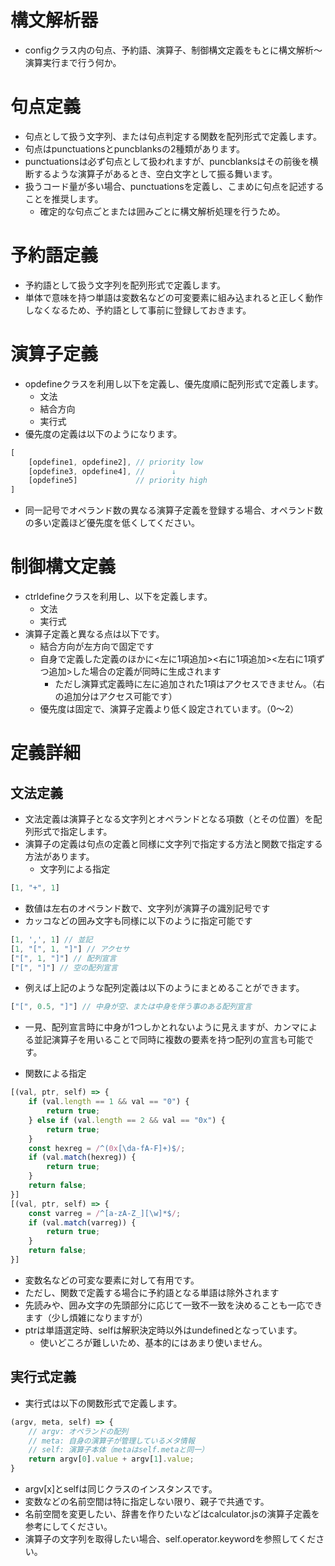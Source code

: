 # 構文解析器
* configクラス内の句点、予約語、演算子、制御構文定義をもとに構文解析～演算実行まで行う何か。

# 句点定義
* 句点として扱う文字列、または句点判定する関数を配列形式で定義します。
* 句点はpunctuationsとpuncblanksの2種類があります。
* punctuationsは必ず句点として扱われますが、puncblanksはその前後を横断するような演算子があるとき、空白文字として振る舞います。
* 扱うコード量が多い場合、punctuationsを定義し、こまめに句点を記述することを推奨します。
  * 確定的な句点ごとまたは囲みごとに構文解析処理を行うため。

# 予約語定義
* 予約語として扱う文字列を配列形式で定義します。
* 単体で意味を持つ単語は変数名などの可変要素に組み込まれると正しく動作しなくなるため、予約語として事前に登録しておきます。

# 演算子定義
* opdefineクラスを利用し以下を定義し、優先度順に配列形式で定義します。
  + 文法
  + 結合方向
  + 実行式
* 優先度の定義は以下のようになります。
```javascript
[
    [opdefine1, opdefine2], // priority low
    [opdefine3, opdefine4], //      ↓
    [opdefine5]             // priority high
]
```
* 同一記号でオペランド数の異なる演算子定義を登録する場合、オペランド数の多い定義ほど優先度を低くしてください。

# 制御構文定義
* ctrldefineクラスを利用し、以下を定義します。
  + 文法
  + 実行式
* 演算子定義と異なる点は以下です。
  + 結合方向が左方向で固定です
  + 自身で定義した定義のほかに<左に1項追加><右に1項追加><左右に1項ずつ追加>した場合の定義が同時に生成されます
    * ただし演算式定義時に左に追加された1項はアクセスできません。（右の追加分はアクセス可能です）
  + 優先度は固定で、演算子定義より低く設定されています。（0～2）

# 定義詳細
## 文法定義
* 文法定義は演算子となる文字列とオペランドとなる項数（とその位置）を配列形式で指定します。
* 演算子の定義は句点の定義と同様に文字列で指定する方法と関数で指定する方法があります。
  + 文字列による指定
```javascript
[1, "+", 1]
```
* 数値は左右のオペランド数で、文字列が演算子の識別記号です
* カッコなどの囲み文字も同様に以下のように指定可能です
```javascript
[1, ',', 1] // 並記
[1, "[", 1, "]"] // アクセサ
["[", 1, "]"] // 配列宣言
["[", "]"] // 空の配列宣言
```
* 例えば上記のような配列定義は以下のようにまとめることができます。
```javascript
["[", 0.5, "]"] // 中身が空、または中身を伴う事のある配列宣言
```
* 一見、配列宣言時に中身が1つしかとれないように見えますが、カンマによる並記演算子を用いることで同時に複数の要素を持つ配列の宣言も可能です。
+ 関数による指定
```javascript
[(val, ptr, self) => {
    if (val.length == 1 && val == "0") {
        return true;
    } else if (val.length == 2 && val == "0x") {
        return true;
    }
    const hexreg = /^(0x[\da-fA-F]+)$/;
    if (val.match(hexreg)) {
        return true;
    }
    return false;
}]
[(val, ptr, self) => {
    const varreg = /^[a-zA-Z_][\w]*$/;
    if (val.match(varreg)) {
        return true;
    }
    return false;
}]
```
* 変数名などの可変な要素に対して有用です。
* ただし、関数で定義する場合に予約語となる単語は除外されます
* 先読みや、囲み文字の先頭部分に応じて一致不一致を決めることも一応できます（少し煩雑になりますが）
* ptrは単語選定時、selfは解釈決定時以外はundefinedとなっています。
  * 使いどころが難しいため、基本的にはあまり使いません。

## 実行式定義
* 実行式は以下の関数形式で定義します。
```javascript
(argv, meta, self) => {
    // argv: オペランドの配列
    // meta: 自身の演算子が管理しているメタ情報
    // self: 演算子本体（metaはself.metaと同一）
    return argv[0].value + argv[1].value;
}
```
* argv[x]とselfは同じクラスのインスタンスです。
* 変数などの名前空間は特に指定しない限り、親子で共通です。
* 名前空間を変更したい、辞書を作りたいなどはcalculator.jsの演算子定義を参考にしてください。
* 演算子の文字列を取得したい場合、self.operator.keywordを参照してください。